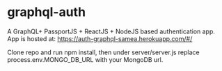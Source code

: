 # graphql-auth
A GraphQL+ PassportJS + ReactJS + NodeJS based authentication app. 
App is hosted at: https://auth-graphql-samea.herokuapp.com/#/

Clone repo and run npm install, then under server/server.js replace process.env.MONGO_DB_URL with your MongoDB url.
